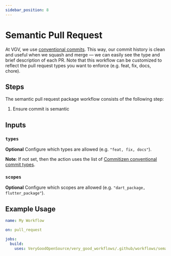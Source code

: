 ```yaml
---
sidebar_position: 8
---
```


# Semantic Pull Request

At VGV, we use [conventional commits](https://www.conventionalcommits.org/en/v1.0.0/). This way, our commit history is clean and useful when we squash and merge — we can easily see the type and brief description of each PR. Note that this workflow can be customized to reflect the pull request types you want to enforce (e.g. feat, fix, docs, chore).

## Steps

The semantic pull request package workflow consists of the following step:

1. Ensure commit is semantic

## Inputs

### `types`

**Optional** Configure which types are allowed (e.g. `"feat, fix, docs"`).

**Note**: If not set, then the action uses the list of [Commitizen conventional commit types][commitizen].

### `scopes`

**Optional** Configure which scopes are allowed (e.g. `"dart_package, flutter_package"`).

## Example Usage

```yaml
name: My Workflow

on: pull_request

jobs:
  build:
    uses: VeryGoodOpenSource/very_good_workflows/.github/workflows/semantic_pull_request.yml@v1
```

[commitizen]: https://github.com/commitizen/conventional-commit-types
